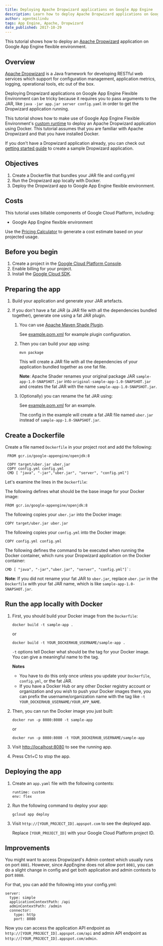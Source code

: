 ```yaml
---
title: Deploying Apache Dropwizard applications on Google App Engine
description: Learn how to deploy Apache Dropwizard applications on Google App Engine Flexible environment using a custom runtime.
author: agentmilindu
tags: App Engine, Apache, Dropwizard
date_published: 2017-10-29
---
```

This tutorial shows how to deploy an [Apache Dropwizard][dropwizard] application
on Google App Engine flexible environment.

## Overview

[Apache Dropwizard][dropwizard] is a Java framework for developing RESTful
web services which support for configuration management, application metrics,
logging, operational tools, etc out of the box.

Deploying Dropwizard applications on Google App Engine Flexible Environment can
be tricky because it requires you to pass arguments to the JAR, like
`java -jar app.jar server config.yaml` in order to  get the Dropwizard
application running.

This tutorial shows how to make use of Google App Engine Flexible Environment's
[custom runtime][flexible-custom-runtimes] to deploy an Apache Dropwizard
application using Docker. This tutorial assumes that you are familiar with
Apache Dropwizard and that you have installed Docker.

If you don't have a Dropwizard application already, you can check out
[getting started guide][getting-started] to create a sample Dropwizard
application.

[dropwizard]: http://www.dropwizard.io
[getting-started]: http://www.dropwizard.io/1.2.0/docs/getting-started.html
[flexible-custom-runtimes]: https://cloud.google.com/appengine/docs/flexible/custom-runtimes/

## Objectives

1.  Create a Dockerfile that bundles your JAR file and config.yml
1.  Run the Dropwizard app locally with Docker.
1.  Deploy the Dropwizard app to Google App Engine flexible environment.

## Costs

This tutorial uses billable components of Google Cloud Platform, including:

- Google App Engine flexible environment

Use the [Pricing Calculator][pricing] to generate a cost estimate based on your
projected usage.

[pricing]: https://cloud.google.com/products/calculator

## Before you begin

1.  Create a project in the [Google Cloud Platform Console](https://console.cloud.google.com/).
1.  Enable billing for your project.
1.  Install the [Google Cloud SDK](https://cloud.google.com/sdk/).

## Preparing the app

1.  Build your application and generate your JAR artefacts.
1.  If you don't have a fat JAR (a JAR file with all the dependencies bundled
    together), generate one using a fat JAR plugin.

    1.  You can use [Apache Maven Shade Plugin][shade].

        See [example.pom.xml][pom] for example plugin configuration.

    1.  Then you can build your app using:

            mvn package

        This will create a JAR file with all the dependencies of your
        application bundled together as one fat file.

        **Note**: Apache Shader renames your original package JAR
        `sample-app-1.0-SNAPSHOT.jar` into
        `original-sample-app-1.0-SNAPSHOT.jar` and creates the fat JAR
        with the name `sample-app-1.0-SNAPSHOT.jar`.

    1.  (Optionally) you can rename the fat JAR using:

        See [example.pom.xml][pom] for an example.

        The config in the example will create a fat JAR file named `uber.jar`
        instead of `sample-app-1.0-SNAPSHOT.jar`.

[pom]: https://github.com/GoogleCloudPlatform/community/blob/master/tutorials/appengine-dropwizard/example.pom.xml
[pom2]: https://github.com/GoogleCloudPlatform/community/blob/master/tutorials/appengine-dropwizard/example.pom.xml#L13

## Create a Dockerfile

Create a file named `Dockerfile` in your project root and add the following:

     FROM gcr.io/google-appengine/openjdk:8

     COPY target/uber.jar uber.jar
     COPY config.yml config.yml
     CMD [ "java", "-jar","uber.jar", "server", "config.yml"]

Let's examine the lines in the `Dockerfile`:

The following defines what should be the base image for your Docker image:

    FROM gcr.io/google-appengine/openjdk:8

The following copies your `uber.jar` into the Docker image:

    COPY target/uber.jar uber.jar

The following copies your `config.yml` into the Docker image:

    COPY config.yml config.yml

The following defines the command to be executed when running the Docker
container, which runs your Dropwizard application on the Docker container:

    CMD [ "java", "-jar","uber.jar", "server", "config.yml"]`:

**Note**: If you did not rename your fat JAR to `uber.jar`, replace `uber.jar`
in the `Dockerfile` with your fat JAR name, which is like
`sample-app-1.0-SNAPSHOT.jar`.

[shade]: https://maven.apache.org/plugins/maven-shade-plugin/

## Run the app locally with Docker

1.  First, you should build your Docker image from the `Dockerfile`:

        docker build -t sample-app .

    or

        docker build -t YOUR_DOCKERHUB_USERNAME/sample-app .

    `-t`  options tell Docker what should be the tag for your Docker image.
    You can give a meaningful name to the tag.

    **Notes**

    * You have to do this only once unless you update your `Dockerfile`,
      `config.yml`, or the fat JAR.
    * If you have a Docker Hub or any other Docker registry account or
      organization and you wish to push your Docker images there, you can prefix
      the username/organization name with the tag like
      `-t YOUR_DOCKERHUB_USERNAME/YOUR_APP_NAME`.

1.  Then, you can run the Docker image you just built:

        docker run -p 8080:8080 -t sample-app

    or

        docker run -p 8080:8080 -t YOUR_DOCKERHUB_USERNAME/sample-app

1.  Visit [http://localhost:8080](http://localhost:8080) to see the running app.

1.  Press Ctrl+C to stop the app.

## Deploying the app

1.  Create an `app.yaml` file with the following contents:

        runtime: custom
        env: flex

1.  Run the following command to deploy your app:

        gcloud app deploy

1.  Visit `http://[YOUR_PROJECT_ID].appspot.com` to see the deployed app.

    Replace `[YOUR_PROJECT_ID]` with your Google Cloud Platform project ID.

## Improvements

You might want to access Dropwizard's Admin context which usually runs on port
`8081`. However, since AppEngine does not allow port `8081`, you can do a slight
change in config and get both application and admin contexts to port `8080`.

For that, you can add the following into your config.yml:

    server:
      type: simple
      applicationContextPath: /api
      adminContextPath: /admin
      connector:
        type: http
        port: 8080

Now you can access the application API endpoint as
`http://[YOUR_PROJECT_ID].appspot.com/api` and admin API endpoint as
`http://[YOUR_PROJECT_ID].appspot.com/admin`.
